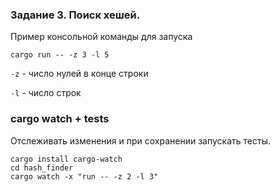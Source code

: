 ### Задание 3. Поиск хешей.
Пример консольной команды для запуска
```console
cargo run -- -z 3 -l 5
```
`-z` - число нулей в конце строки

`-l` - число строк


### cargo watch + tests
Отслеживать изменения и при сохранении запускать тесты.
```console
cargo install cargo-watch
cd hash_finder
cargo watch -x "run -- -z 2 -l 3"
```